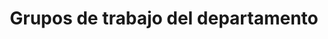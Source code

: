---
meta: 
  - property: "og:image"
    content: /assets/img/proyectos.jpeg
home: true
icon: launch
title: Grupos de trabajo del departamento
# heroImage: /logo.svg
heroText: Grupos de trabajo del departamento
tagline: Departamento de Informática. CIFP Virgen de Gracia.

features:
  - title: Ansible 👥 🧰
    details: 2021 - Gestión de Servicios con Ansible
    link: /proyectos/grupo_trabajo_ansible_2021/

  - title: Desarrollo y despliegue JS 👥 🧰
    details: 2021 - Desarrollo y despliegue de Apps Multiplataforma basadas en JS
    link: /proyectos/grupo_trabajo_js_2021/

comment: false
---